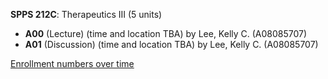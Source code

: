 **SPPS 212C**: Therapeutics III (5 units)

- **A00** (Lecture) (time and location TBA) by Lee, Kelly C. (A08085707)
- **A01** (Discussion) (time and location TBA) by Lee, Kelly C. (A08085707)

[Enrollment numbers over time](./SPPS212C.tsv)
